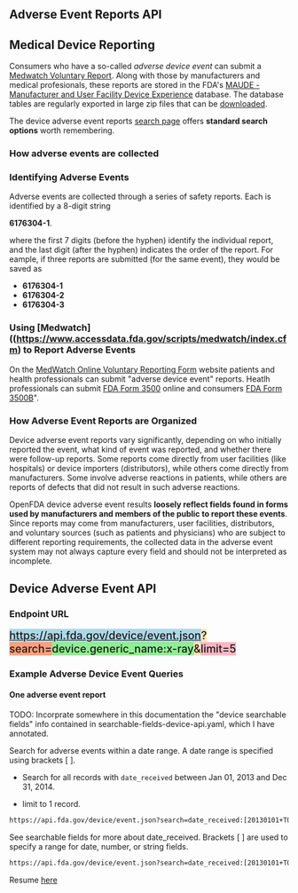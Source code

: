 <section>

# Adverse Event Reports API

## Medical Device Reporting 

Consumers who have a so-called *adverse device event* can submit a [Medwatch Voluntary Report](https://www.accessdata.fda.gov/scripts/medwatch/index.cfm?action=consumer.reporting1). Along with those by manufacturers and medical profesionals, these reports
 are stored in the FDA's [MAUDE - Manufacturer and User Facility Device Experience](https://www.accessdata.fda.gov/scripts/cdrh/cfdocs/cfmaude/search.cfm) database. The database tables are regularly exported in large zip files that can be [downloaded](https://www.fda.gov/medical-devices/mandatory-reporting-requirements-manufacturers-importers-and-device-user-facilities/about-manufacturer-and-user-facility-device-experience-maude).
 
The device adverse event reports [search page](https://www.accessdata.fda.gov/scripts/cdrh/cfdocs/cfmaude/search.cfm) offers **standard search options** worth remembering.

### How adverse events are collected

### Identifying Adverse Events

Adverse events are collected through a series of safety reports. Each is identified by a 8-digit string

  **6176304-1**.

where the first 7 digits (before the hyphen) identify the individual report, and the last digit (after the hyphen) indicates the order of the report. For eample, if three reports are submitted (for the same event),
they would be saved as

- **6176304-1**
- **6176304-2**
- **6176304-3**

### Using [Medwatch]((https://www.accessdata.fda.gov/scripts/medwatch/index.cfm) to Report Adverse Events

On the [MedWatch Online Voluntary Reporting Form](https://www.accessdata.fda.gov/scripts/medwatch/index.cfm) website patients and health professionals can submit "adverse device event" reports. Heatlh professionals can submit
[FDA Form 3500](https://www.accessdata.fda.gov/scripts/medwatch/index.cfm?action=professional.reporting1) online and consumers 
[FDA Form 3500B](https://www.accessdata.fda.gov/scripts/medwatch/index.cfm?action=consumer.reporting1)".

### How Adverse Event Reports are Organized

Device adverse event reports vary significantly, depending on who initially reported the event, what kind of event was reported, and whether there were follow-up reports. Some reports
come directly from user facilities (like hospitals) or device importers (distributors), while others come directly from manufacturers. Some involve adverse reactions in patients, while
others are reports of defects that did not result in such adverse reactions.

OpenFDA device adverse event results **loosely reflect fields found in forms used by manufacturers and members of the public to report these events**. Since reports may come
from manufacturers, user facilities, distributors, and voluntary sources (such as patients and physicians) who are subject to different reporting requirements, the collected data in
the adverse event system may not always capture every field and should not be interpreted as incomplete.

## Device Adverse Event API

### Endpoint URL

<span style="font-size: 1.4em;font-weight: 500;background:#add8e6">https://api.fda.gov/device/event.json<span style="background:#ffe4b5">?</span><span style="background: #ffa07a">search=</span><span style="background: #90ee90">device.generic_name:x-ray</span><span style="background:#ffe4b5">&</span><span style="background:#ffb6c1">limit=5</span><span>

### Example Adverse Device Event Queries

#### One adverse event report

TODO: Incorprate somewhere in this documentation the "device searchable fields" info contained in searchable-fields-device-api.yaml, which I have annotated.

Search for adverse events within a date range. A date range is specified using brackets [ ].

- Search for all records with `date_received` between Jan 01, 2013 and Dec 31, 2014.

- limit to 1 record.

```html
https://api.fda.gov/device/event.json?search=date_received:[20130101+TO+20141231]&limit=1
```

See searchable fields for more about date\_received. Brackets [ ] are used to specify a range for date, number, or string fields.

```html
https://api.fda.gov/device/event.json?search=date_received:[20130101+TO+20141231]&limit=1
```

Resume [here](https://open.fda.gov/apis/device/event/example-api-queries/)

</section>
